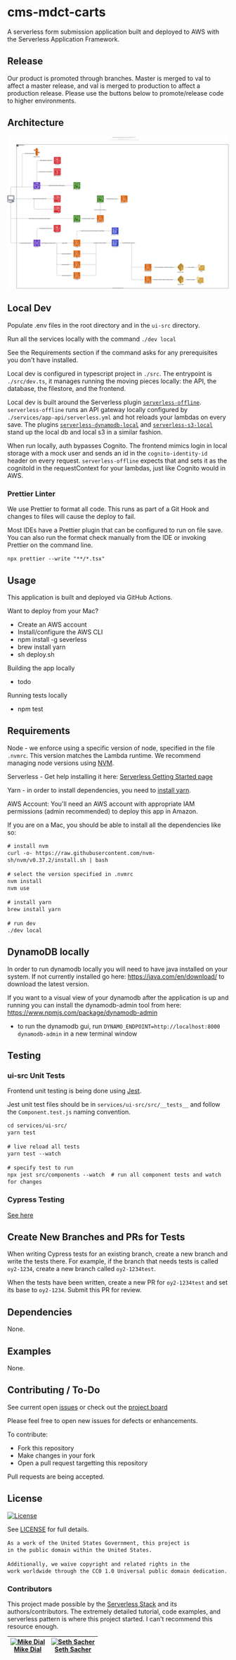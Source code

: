 # cms-mdct-carts

A serverless form submission application built and deployed to AWS with the Serverless Application Framework.

## Release

Our product is promoted through branches. Master is merged to val to affect a master release, and val is merged to production to affect a production release. Please use the buttons below to promote/release code to higher environments.<br />

## Architecture

![Architecture Diagram](./.images/architecture.svg?raw=true)

## Local Dev

Populate .env files in the root directory and in the `ui-src` directory.

Run all the services locally with the command `./dev local`

See the Requirements section if the command asks for any prerequisites you don't have installed.

Local dev is configured in typescript project in `./src`. The entrypoint is `./src/dev.ts`, it manages running the moving pieces locally: the API, the database, the filestore, and the frontend.

Local dev is built around the Serverless plugin [`serverless-offline`](https://github.com/dherault/serverless-offline). `serverless-offline` runs an API gateway locally configured by `./services/app-api/serverless.yml` and hot reloads your lambdas on every save. The plugins [`serverless-dynamodb-local`](https://github.com/99x/serverless-dynamodb-local) and [`serverless-s3-local`](https://github.com/ar90n/serverless-s3-local) stand up the local db and local s3 in a similar fashion.

When run locally, auth bypasses Cognito. The frontend mimics login in local storage with a mock user and sends an id in the `cognito-identity-id` header on every request. `serverless-offline` expects that and sets it as the cognitoId in the requestContext for your lambdas, just like Cognito would in AWS.

### Prettier Linter

We use Prettier to format all code. This runs as part of a Git Hook and changes to files will cause the deploy to fail.

Most IDEs have a Prettier plugin that can be configured to run on file save. You can also run the format check manually from the IDE or invoking Prettier on the command line.

```
npx prettier --write "**/*.tsx"
```

## Usage

This application is built and deployed via GitHub Actions.

Want to deploy from your Mac?

- Create an AWS account
- Install/configure the AWS CLI
- npm install -g severless
- brew install yarn
- sh deploy.sh

Building the app locally

- todo

Running tests locally

- npm test

## Requirements

Node - we enforce using a specific version of node, specified in the file `.nvmrc`. This version matches the Lambda runtime. We recommend managing node versions using [NVM](https://github.com/nvm-sh/nvm#installing-and-updating).

Serverless - Get help installing it here: [Serverless Getting Started page](https://www.serverless.com/framework/docs/providers/aws/guide/installation/)

Yarn - in order to install dependencies, you need to [install yarn](https://classic.yarnpkg.com/en/docs/install/).

AWS Account: You'll need an AWS account with appropriate IAM permissions (admin recommended) to deploy this app in Amazon.

If you are on a Mac, you should be able to install all the dependencies like so:

```
# install nvm
curl -o- https://raw.githubusercontent.com/nvm-sh/nvm/v0.37.2/install.sh | bash

# select the version specified in .nvmrc
nvm install
nvm use

# install yarn
brew install yarn

# run dev
./dev local
```

## DynamoDB locally

In order to run dynamodb locally you will need to have java installed on your system. If not currently installed go here: https://java.com/en/download/ to download the latest version.

If you want to a visual view of your dynamodb after the application is up and running you can install the dynamodb-admin tool from here: https://www.npmjs.com/package/dynamodb-admin

- to run the dynamodb gui, run `DYNAMO_ENDPOINT=http://localhost:8000 dynamodb-admin` in a new terminal window

## Testing

### ui-src Unit Tests

Frontend unit testing is being done using [Jest](https://jestjs.io/).

Jest unit test files should be in `services/ui-src/src/__tests__` and follow the `Component.test.js` naming convention.

```
cd services/ui-src/
yarn test

# live reload all tests
yarn test --watch

# specify test to run
npx jest src/components --watch  # run all component tests and watch for changes
```

### Cypress Testing

[See here](./tests/cypress/README.md)

## Create New Branches and PRs for Tests

When writing Cypress tests for an existing branch, create a new branch and write the tests there. For example, if the branch that needs tests is called `oy2-1234`, create a new branch called `oy2-1234test`.

When the tests have been written, create a new PR for `oy2-1234test` and set its base to `oy2-1234`. Submit this PR for review.

## Dependencies

None.

## Examples

None.

## Contributing / To-Do

See current open [issues](https://github.com/mdial89f/quickstart-serverless/issues) or check out the [project board](https://github.com/mdial89f/quickstart-serverless/projects/1)

Please feel free to open new issues for defects or enhancements.

To contribute:

- Fork this repository
- Make changes in your fork
- Open a pull request targetting this repository

Pull requests are being accepted.

## License

[![License](https://img.shields.io/badge/License-CC0--1.0--Universal-blue.svg)](https://creativecommons.org/publicdomain/zero/1.0/legalcode)

See [LICENSE](LICENSE.md) for full details.

```text
As a work of the United States Government, this project is
in the public domain within the United States.

Additionally, we waive copyright and related rights in the
work worldwide through the CC0 1.0 Universal public domain dedication.
```

### Contributors

This project made possible by the [Serverless Stack](https://serverless-stack.com/) and its authors/contributors. The extremely detailed tutorial, code examples, and serverless pattern is where this project started. I can't recommend this resource enough.

| [![Mike Dial][dial_avatar]][dial_homepage]<br/>[Mike Dial][dial_homepage] | [![Seth Sacher][sacher_avatar]][sacher_homepage]<br/>[Seth Sacher][sacher_homepage] |
| ------------------------------------------------------------------------- | ----------------------------------------------------------------------------------- |

[dial_homepage]: https://github.com/mdial89f
[dial_avatar]: https://avatars.githubusercontent.com/mdial89f?size=150
[sacher_homepage]: https://github.com/sethsacher
[sacher_avatar]: https://avatars.githubusercontent.com/sethsacher?size=150
